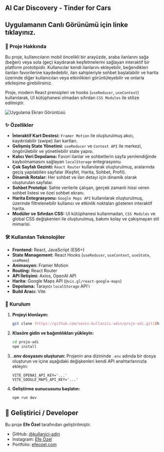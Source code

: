 ## AI Car Discovery - Tinder for Cars

## Uygulamanın Canlı Görünümü için linke tıklayınız.

### 📝 Proje Hakkında

Bu proje, kullanıcıların mobil öncelikli bir arayüzde, araba ilanlarını sağa (beğen) veya sola (geç) kaydırarak keşfetmelerini sağlayan interaktif bir platform prototipidir. Kullanıcılar kendi ilanlarını ekleyebilir, beğendikleri ilanları favorilerine kaydedebilir, ilan sahipleriyle sohbet başlatabilir ve harita üzerinde diğer kullanıcıları veya etkinlikleri görüntüleyebilir ve onlarla etkileşime girebilirsiniz.

Proje, modern React prensipleri ve hooks (`useReducer`, `useContext`) kullanılarak, UI kütüphanesi olmadan sıfırdan `CSS Modules` ile stilize edilmiştir.

![Uygulama Ekran Görüntüsü](./images/carapp.gif)

### ✨ Özellikler

- **İnteraktif Kart Destesi:** `Framer Motion` ile oluşturulmuş akıcı, kaydırılabilir (swipe) ilan kartları.
- **Gelişmiş State Yönetimi:** `useReducer` ve `Context API` ile merkezi, öngörülebilir ve yönetilebilir state yapısı.
- **Kalıcı Veri Depolama:** Favori ilanlar ve sohbetlerin sayfa yenilendiğinde kaybolmamasını sağlayan `localStorage` entegrasyonu.
- **Çok Sayfalı Gezinti:** `React Router` kullanılarak oluşturulmuş, aralarında geçiş yapılabilen sayfalar (Keşfet, Harita, Sohbet, Profil).
- **Dinamik Rotalar:** Her sohbet ve ilan detayı için dinamik olarak oluşturulan sayfalar.
- **Sohbet Prototipi:** Sahte verilerle çalışan, gerçek zamanlı hissi veren sohbet listesi ve özel sohbet ekranı.
- **Harita Entegrasyonu:** `Google Maps API` kullanılarak oluşturulmuş, üzerinde filtrelenebilir kullanıcı ve etkinlik noktaları gösteren interaktif harita.
- **Modüler ve Sıfırdan CSS:** UI kütüphanesi kullanmadan, `CSS Modules` ve global CSS değişkenleri ile oluşturulmuş, bakımı kolay ve çakışmayan stil mimarisi.

### 🛠️ Kullanılan Teknolojiler

- **Frontend:** React, JavaScript (ES6+)
- **State Management:** React Hooks (`useReducer`, `useContext`, `useState`, `useMemo`)
- **Animasyon:** Framer Motion
- **Routing:** React Router
- **API İletişimi:** Axios, OpenAI API
- **Harita:** Google Maps API (`@vis.gl/react-google-maps`)
- **Depolama:** Tarayıcı `localStorage` API'ı
- **Build Aracı:** Vite

### 🚀 Kurulum

1.  **Projeyi klonlayın:**
    ```bash
    git clone [https://github.com/senin-kullanici-adin/proje-adi.git](https://github.com/senin-kullanici-adin/proje-adi.git)
    ```
2.  **Klasöre gidin ve bağımlılıkları yükleyin:**
    ```bash
    cd proje-adi
    npm install
    ```
3.  **.env dosyasını oluşturun:**
    Projenin ana dizininde `.env` adında bir dosya oluşturun ve içine aşağıdaki değişkenleri kendi API anahtarlarınızla ekleyin:
    ```
    VITE_OPENAI_API_KEY='...'
    VITE_GOOGLE_MAPS_API_KEY='...'
    ```
4.  **Geliştirme sunucusunu başlatın:**
    ```bash
    npm run dev
    ```

## 👤 Geliştirici / Developer

Bu proje **Efe Özel** tarafından geliştirilmiştir.

- GitHub: [@kullanici-adin](https://github.com/efeozell)
- İnstagram: [Efe Özel](https://www.instagram.com/efeeozell/)
- Portfolio: [efeozel.com](https://www.efeozel.com)
